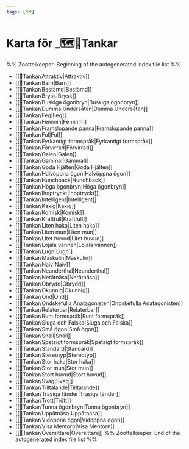 ```yaml
---
tags: [🗺]
---
```

# Karta för _🗺🌱Tankar

%% Zoottelkeeper: Beginning of the autogenerated index file list  %%
-  [[🌱Tankar/Attraktiv|Attraktiv]]
-  [[🌱Tankar/Barn|Barn]]
-  [[🌱Tankar/Bestämd|Bestämd]]
-  [[🌱Tankar/Brysk|Brysk]]
-  [[🌱Tankar/Buskiga ögonbryn|Buskiga ögonbryn]]
-  [[🌱Tankar/Dumma Undersåten|Dumma Undersåten]]
-  [[🌱Tankar/Feg|Feg]]
-  [[🌱Tankar/Feminin|Feminin]]
-  [[🌱Tankar/Framslopande panna|Framslopande panna]]
-  [[🌱Tankar/Ful|Ful]]
-  [[🌱Tankar/Fyrkantigt formspråk|Fyrkantigt formspråk]]
-  [[🌱Tankar/Förvirrad|Förvirrad]]
-  [[🌱Tankar/Galen|Galen]]
-  [[🌱Tankar/Gammal|Gammal]]
-  [[🌱Tankar/Goda Hjälten|Goda Hjälten]]
-  [[🌱Tankar/Halvöppna ögon|Halvöppna ögon]]
-  [[🌱Tankar/Hunchback|Hunchback]]
-  [[🌱Tankar/Höga ögonbryn|Höga ögonbryn]]
-  [[🌱Tankar/Ihoptryckt|Ihoptryckt]]
-  [[🌱Tankar/Intelligent|Intelligent]]
-  [[🌱Tankar/Kaxig|Kaxig]]
-  [[🌱Tankar/Komisk|Komisk]]
-  [[🌱Tankar/Kraftfull|Kraftfull]]
-  [[🌱Tankar/Liten haka|Liten haka]]
-  [[🌱Tankar/Liten mun|Liten mun]]
-  [[🌱Tankar/Litet huvud|Litet huvud]]
-  [[🌱Tankar/Lojala vännen|Lojala vännen]]
-  [[🌱Tankar/Lugn|Lugn]]
-  [[🌱Tankar/Maskulin|Maskulin]]
-  [[🌱Tankar/Naiv|Naiv]]
-  [[🌱Tankar/Neanderthal|Neanderthal]]
-  [[🌱Tankar/Neråtnäsa|Neråtnäsa]]
-  [[🌱Tankar/Obrydd|Obrydd]]
-  [[🌱Tankar/Okunnig|Okunnig]]
-  [[🌱Tankar/Ond|Ond]]
-  [[🌱Tankar/Ondskefulla Anatagonisten|Ondskefulla Anatagonisten]]
-  [[🌱Tankar/Relaterbar|Relaterbar]]
-  [[🌱Tankar/Runt formspråk|Runt formspråk]]
-  [[🌱Tankar/Sluga och Falska|Sluga och Falska]]
-  [[🌱Tankar/Små ögon|Små ögon]]
-  [[🌱Tankar/Snäll|Snäll]]
-  [[🌱Tankar/Spetsigt formspråk|Spetsigt formspråk]]
-  [[🌱Tankar/Standard|Standard]]
-  [[🌱Tankar/Stereotyp|Stereotyp]]
-  [[🌱Tankar/Stor haka|Stor haka]]
-  [[🌱Tankar/Stor mun|Stor mun]]
-  [[🌱Tankar/Stort huvud|Stort huvud]]
-  [[🌱Tankar/Svag|Svag]]
-  [[🌱Tankar/Tilltalande|Tilltalande]]
-  [[🌱Tankar/Trasiga tänder|Trasiga tänder]]
-  [[🌱Tankar/Trött|Trött]]
-  [[🌱Tankar/Tunna ögonbryn|Tunna ögonbryn]]
-  [[🌱Tankar/Uppåtnäsa|Uppåtnäsa]]
-  [[🌱Tankar/Vidöppna ögon|Vidöppna ögon]]
-  [[🌱Tankar/Visa Mentorn|Visa Mentorn]]
-  [[🌱Tankar/Översittare|Översittare]]
%% Zoottelkeeper: End of the autogenerated index file list  %%

